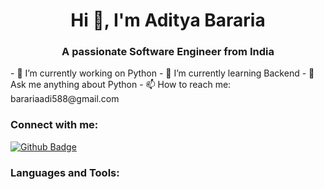 <h1 align="center">Hi 👋, I'm Aditya Bararia</h1>
<h3 align="center">A passionate Software Engineer from India</h3>
- 🔭 I’m currently working on Python
- 🌱 I’m currently learning Backend
- 💬 Ask me anything about Python
- 📫 How to reach me: barariaadi588@gmail.com
  
### Connect with me:
<div id="badges">
 <a href="https://github.com/itzz-aditya">
    <img src="https://img.shields.io/badge/Github-white?style=for-the-badge&logo=Github&logoColor=black" alt="Github Badge"/>
  </a>
</div>

### Languages and Tools:
